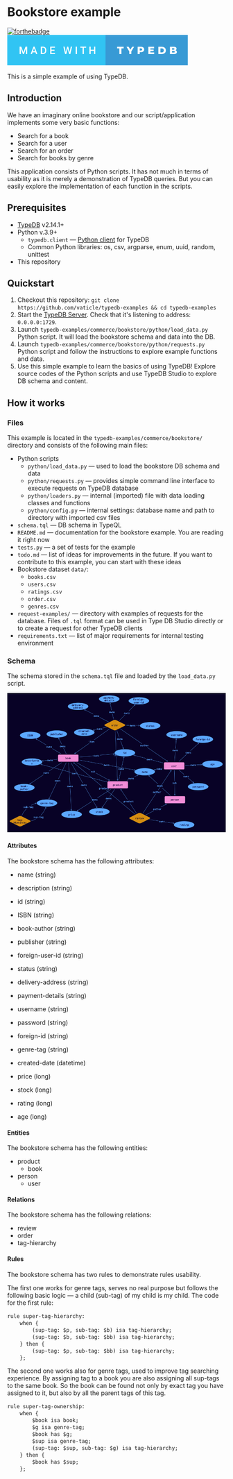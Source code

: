 # Bookstore example

[![forthebadge](https://forthebadge.com/images/badges/made-with-python.svg)](http://forthebadge.com) [![forthebadge](images/made-with-typedb.svg)](https://forthebadge.com)

This is a simple example of using TypeDB.

## Introduction

We have an imaginary online bookstore and our script/application implements some very basic functions:

- Search for a book
- Search for a user
- Search for an order
- Search for books by genre

This application consists of Python scripts. It has not much in terms of usability as it is merely a 
demonstration of TypeDB queries. But you can easily explore the implementation of each function in the scripts.

## Prerequisites

* [TypeDB](https://docs.vaticle.com/docs/running-typedb/install-and-run) v2.14.1+
* Python v.3.9+
  * `typedb.client` — [Python client](https://docs.vaticle.com/docs/client-api/python) for TypeDB
  * Common Python libraries: os, csv, argparse, enum, uuid, random, unittest
* This repository

## Quickstart

1. Checkout this repository: `git clone https://github.com/vaticle/typedb-examples && cd typedb-examples`
2. Start the [TypeDB Server](http://docs.vaticle.com/docs/running-typedb/install-and-run#start-the-typedb-server). Check that it's listening to address: `0.0.0.0:1729`.
3. Launch `typedb-examples/commerce/bookstore/python/load_data.py` Python script. It will load the bookstore schema and data into the DB.
4. Launch `typedb-examples/commerce/bookstore/python/requests.py` Python script and follow the instructions to explore example functions and data.
5. Use this simple example to learn the basics of using TypeDB! Explore source codes of the Python scripts and use TypeDB Studio to explore DB schema and content.

## How it works

### Files

This example is located in the `typedb-examples/commerce/bookstore/` directory and consists of the following main files:
- Python scripts
  - `python/load_data.py` — used to load the bookstore DB schema and data
  - `python/requests.py` — provides simple command line interface to execute requests on TypeDB database
  - `python/loaders.py` — internal (imported) file with data loading classes and functions
  - `python/config.py` — internal settings: database name and path to directory with imported csv files
- `schema.tql` — DB schema in TypeQL
- `README.md` — documentation for the bookstore example. You are reading it right now
- `tests.py` — a set of tests for the example
- `todo.md` — list of ideas for improvements in the future. If you want to contribute to this example, you can start with these ideas
- Bookstore dataset `data/`:
  - `books.csv`
  - `users.csv`
  - `ratings.csv`
  - `order.csv`
  - `genres.csv`
- `request-examples/` — directory with examples of requests for the database. Files of `.tql` format can be used in Type DB Studio directly or to create a request for other TypeDB clients
- `requirements.txt` — list of major requirements for internal testing environment

### Schema

The schema stored in the `schema.tql` file and loaded by the `load_data.py` script.

![bookstore_schema](images/bookstore_schema.png)

#### Attributes

The bookstore schema has the following attributes:

- name (string)
- description (string)
- id (string) 
- ISBN (string) 
- book-author (string) 
- publisher (string) 
- foreign-user-id (string) 
- status (string) 
- delivery-address (string) 
- payment-details (string) 
- username (string) 
- password (string) 
- foreign-id (string) 
- genre-tag (string) 

- created-date (datetime)

- price (long) 
- stock (long) 
- rating (long) 
- age (long)

#### Entities

The bookstore schema has the following entities:

- product 
  - book
- person
  - user

#### Relations

The bookstore schema has the following relations:

- review
- order
- tag-hierarchy

#### Rules

The bookstore schema has two rules to demonstrate rules usability.

The first one works for genre tags, serves no real purpose but follows the following basic logic — a child (sub-tag) of my child is my child. The code for the first rule:

```
rule super-tag-hierarchy:
    when {
        (sup-tag: $p, sub-tag: $b) isa tag-hierarchy;
        (sup-tag: $b, sub-tag: $bb) isa tag-hierarchy;
    } then {
        (sup-tag: $p, sub-tag: $bb) isa tag-hierarchy;
    };
```

The second one works also for genre tags, used to improve tag searching experience. By assigning tag to a book you 
are also assigning all sup-tags to the same book. So the book can be found not only by exact tag you have assigned 
to it, but also by all the parent tags of this tag.

```
rule super-tag-ownership:
    when {
        $book isa book;
        $g isa genre-tag;
        $book has $g;
        $sup isa genre-tag;
        (sup-tag: $sup, sub-tag: $g) isa tag-hierarchy;
    } then {
        $book has $sup;
    };
```
